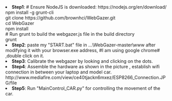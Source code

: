 <li><b>Step1</b>: 
  # Ensure NodeJS is downloaded: https://nodejs.org/en/download/<br>
  npm install -g grunt-cli<br>
  git clone https://github.com/brownhci/WebGazer.git<br>
  cd WebGazer<br>
  npm install<br>
  # Run grunt to build the webgazer.js file in the build directory<br>
  grunt<br>
<li><b>Step2</b>: paste my "START.bat" file in ...\WebGazer-master\www after modifying 
    it with your browser.exe address, #I am using google chrome# ,double click on it.
<li><b>Step3</b>: Calibrate the webgazer by looking and clicking on the dots. <Warning !! Don't minimize or close it>
<li><b>Step4</b>: Assemble the hardware as shown in the picture , establish wifi connection in between your laptop and model car.
  http://www.mediafire.com/view/ce40tjackn6mxez/ESP8266_Connection.JPG/file
<li><b>Step5</b>: Run "MainControl_CAR.py" for controlling the movement of the car.
